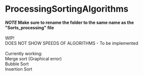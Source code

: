 # ProcessingSortingAlgorithms

<b>*NOTE* Make sure to rename the folder to the same name as the "Sorts_processing" file</b><br><br>
WIP!<br>
DOES NOT SHOW SPEEDS OF ALGORITHMS - To be implemented<br><br>
Currently working:<br>
Merge sort  (Graphical error)<br>
Bubble Sort<br>
Insertion Sort<br>
